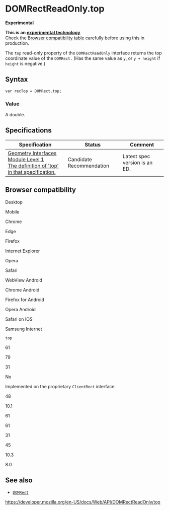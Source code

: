 # DOMRectReadOnly.top

**Experimental**

**This is an [experimental technology](https://developer.mozilla.org/en-US/docs/MDN/Guidelines/Conventions_definitions#experimental)**  
Check the [Browser compatibility table](#browser_compatibility) carefully before using this in production.

The `top` read-only property of the `DOMRectReadOnly` interface returns the top coordinate value of the `DOMRect.` (Has the same value as `y`, or `y + height` if `height` is negative.)

## Syntax

    var recTop = DOMRect.top;

### Value

A double.

## Specifications

<table><thead><tr class="header"><th>Specification</th><th>Status</th><th>Comment</th></tr></thead><tbody><tr class="odd"><td><a href="https://drafts.fxtf.org/geometry/#dom-domrectreadonly-top">Geometry Interfaces Module Level 1<br />
<span class="small">The definition of 'top' in that specification.</span></a></td><td><span class="spec-cr">Candidate Recommendation</span></td><td>Latest spec version is an ED.</td></tr></tbody></table>

## Browser compatibility

Desktop

Mobile

Chrome

Edge

Firefox

Internet Explorer

Opera

Safari

WebView Android

Chrome Android

Firefox for Android

Opera Android

Safari on IOS

Samsung Internet

`top`

61

79

31

No

Implemented on the proprietary `ClientRect` interface.

48

10.1

61

61

31

45

10.3

8.0

## See also

- [`DOMRect`](../domrect)

<a href="https://developer.mozilla.org/en-US/docs/Web/API/DOMRectReadOnly/top" class="_attribution-link">https://developer.mozilla.org/en-US/docs/Web/API/DOMRectReadOnly/top</a>
